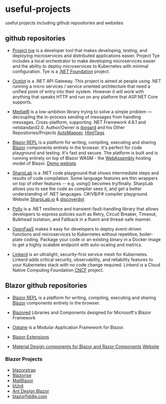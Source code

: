 # useful-projects
useful projects including github repositories and websites

## github repositories
- [Proejct tye](https://github.com/dotnet/tye)
is a developer tool that makes developing, testing, and deploying microservices and distributed applications easier. Project Tye includes a local orchestrator to make developing microservices easier and the ability to deploy microservices to Kubernetes with minimal configuration. 
Tye is a [.NET Foundation](https://www.dotnetfoundation.org/projects) project.

- [Ocelot](https://github.com/ThreeMammals/Ocelot) is a .NET API Gateway. This project is aimed at people using .NET running a micro services / service oriented architecture that need a unified point of entry into their system. However it will work with anything that speaks HTTP and run on any platform that ASP.NET Core supports.

- [MediatR](https://github.com/jbogard/MediatR) is a low-ambition library trying to solve a simple problem — decoupling the in-process sending of messages from handling messages. Cross-platform, supporting .NET Framework 4.6.1 and netstandard2.0.
Author/Owner is [jbogard](https://github.com/jbogard) and his Other Repositories/Projects [AutoMapper](https://github.com/AutoMapper), [HtmlTags](https://github.com/HtmlTags/htmltags)

- [Blazor REPL](https://github.com/BlazorRepl/BlazorRepl) is a platform for writing, compiling, executing and sharing [Blazor](https://blazor.net) components entirely in the browser. It's perfect for code playground and testing. It's fast and secure. The platform is built and is running entirely on top of Blazor WASM - the [WebAssembly](https://webassembly.org) hosting model of Blazor. [Demo webiste](https://blazorrepl.com)

- [SharpLab](https://sharplab.io/)  is a .NET code playground that shows intermediate steps and results of code compilation. Some language features are thin wrappers on top of other features -- e.g. using() becomes try/finally. SharpLab allows you to see the code as compiler sees it, and get a better understanding of .NET languages.
 C#/VB/F# compiler playground. Website [SharpLab.io](https://sharplab.io/) & [discoverdot](https://discoverdot.net/projects/sharplab)

- [Polly](https://github.com/App-vNext/Polly) is a .NET resilience and transient-fault-handling library that allows developers to express policies such as Retry, Circuit Breaker, Timeout, Bulkhead Isolation, and Fallback in a fluent and thread-safe manner.

- [OpenFaaS](https://github.com/openfaas/faas) makes it easy for developers to deploy event-driven functions and microservices to Kubernetes without repetitive, boiler-plate coding. Package your code or an existing binary in a Docker image to get a highly scalable endpoint with auto-scaling and metrics.

- [Linkerd](https://github.com/linkerd/linkerd2) is an ultralight, security-first service mesh for Kubernetes. Linkerd adds critical security, observability, and reliability features to your Kubernetes stack with no code change required.
Linkerd is a Cloud Native Computing Foundation [CNCF](https://www.cncf.io/) project.


## Blazor github repositories
- [Blazor REPL](https://github.com/BlazorRepl/BlazorRepl) is a platform for writing, compiling, executing and sharing [Blazor](https://blazor.net) components entirely in the browser.
- [Blazored](https://github.com/Blazored)
Libraries and Components designed for Microsoft's Blazor Framework
- [Oqtane](https://github.com/oqtane/oqtane.framework) is a Modular Application Framework for Blazor.

- [Blazor Extensions](https://github.com/BlazorExtensions)
- [Material Design components for Blazor and Razor Components](https://github.com/SamProf/MatBlazor)  [Website](https://www.matblazor.com/)
### Blazor Projects
- [blazorstrap](https://blazorstrap.io/)
- [Blazorise](https://blazorise.com/)
- [MatBlazor](https://www.matblazor.com/)
- [bUnit](https://bunit.egilhansen.com/)
- [Ant Design Blazor](https://ant-design-blazor.gitee.io/)
- [blazorfiddle.com](https://blazorfiddle.com/)

